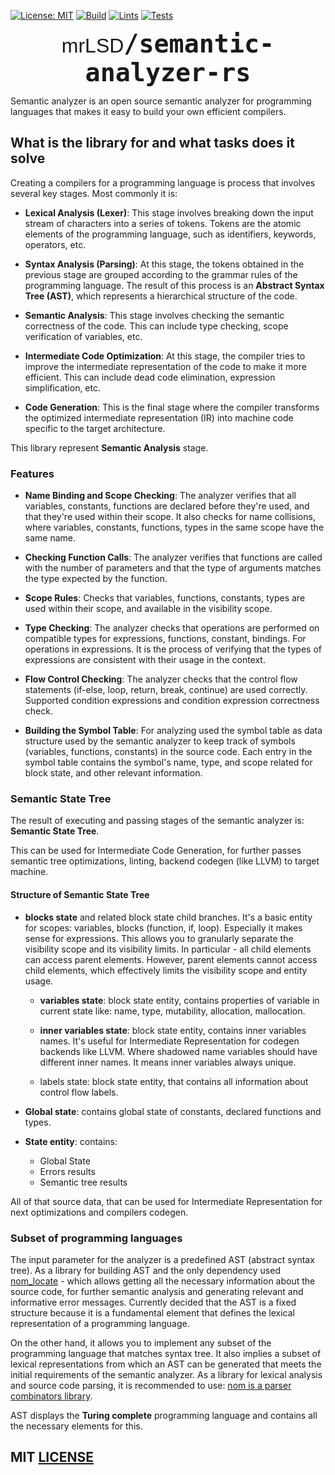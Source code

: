 [![License: MIT](https://img.shields.io/badge/License-MIT-yellow.svg)](https://opensource.org/licenses/MIT)
[![Build](https://github.com/mrLSD/z-rose/actions/workflows/builds.yml/badge.svg)](https://github.com/mrLSD/z-rose/actions/workflows/builds.yml)
[![Lints](https://github.com/mrLSD/z-rose/actions/workflows/lints.yml/badge.svg)](https://github.com/mrLSD/z-rose/actions/workflows/lints.yml)
[![Tests](https://github.com/mrLSD/z-rose/actions/workflows/tests.yml/badge.svg)](https://github.com/mrLSD/z-rose/actions/workflows/tests.yml)

<div style="text-align: center;">
    <p style="font-family: Arial; font-size: 32px; display: inline;">mrLSD</p><p style="font-family: 'Monospaced', monospace; font-size: 40px; font-weight: bold; display: inline;">/semantic-analyzer-rs</p>
</div>

Semantic analyzer is an open source semantic analyzer for programming languages 
that makes it easy to build your own efficient compilers.

## What is the library for and what tasks does it solve

Creating a compilers for a programming language is process that involves several key 
stages. Most commonly it is:

- **Lexical Analysis (Lexer)**: This stage involves breaking down the input stream 
of characters into a series of tokens. Tokens are the atomic elements of the programming language, such as identifiers, keywords, operators, etc.

- **Syntax Analysis (Parsing)**: At this stage, the tokens obtained in the previous 
stage are grouped according to the grammar rules of the programming language. The result 
of this process is an **Abstract Syntax Tree (AST)**, which represents a hierarchical structure of the code.

- **Semantic Analysis**: This stage involves checking the semantic correctness of the code. This can include 
type checking, scope verification of variables, etc.

- **Intermediate Code Optimization**: At this stage, the compiler tries to improve the intermediate representation of the code to make it more efficient. 
This can include dead code elimination, expression simplification, etc.

- **Code Generation**: This is the final stage where the compiler transforms the optimized intermediate representation (IR) into 
machine code specific to the target architecture.

This library represent **Semantic Analysis** stage.

### Features

- **Name Binding and Scope Checking**: The analyzer verifies that all variables, constants, functions are declared before they're used, 
and that they're used within their scope. It also checks for name collisions, where variables, constants, functions, types in the same scope have the same name.

- **Checking Function Calls**: The analyzer verifies that functions are called with the number of parameters and that the type of 
arguments matches the type expected by the function.

- **Scope Rules**: Checks that variables, functions, constants, types are used within their scope, and available in the visibility scope.

- **Type Checking**: The analyzer checks that operations are performed on compatible types for expressions, functions, constant, bindings.
For operations in expressions. It is the process of verifying that the types of expressions are consistent with their usage in the context.

- **Flow Control Checking**: The analyzer checks that the control flow statements (if-else, loop, return, break, continue) are used correctly. 
Supported condition expressions and condition expression correctness check.

- **Building the Symbol Table**: For analyzing used the symbol table as data structure used by the semantic analyzer to keep track of 
symbols (variables, functions, constants) in the source code. Each entry in the symbol table contains the symbol's name, type, and scope related for block state, and other relevant information.

### Semantic State Tree

The result of executing and passing stages of the semantic analyzer is: **Semantic State Tree**.

This can be used for Intermediate Code Generation, for further passes
semantic tree optimizations, linting, backend codegen (like LLVM) to target machine.

#### Structure of Semantic State Tree 

- **blocks state** and related block state child branches. It's a basic
entity for scopes: variables, blocks (function, if, loop). 
Especially it makes sense for expressions. This allows you to granularly separate the visibility scope 
and its visibility limits. In particular - all child elements can access parent elements.
However, parent elements cannot access child elements, which effectively limits the visibility scope and entity usage.

  - **variables state**: block state entity, contains properties of variable in current
  state like: name, type, mutability, allocation, mallocation.

  - **inner variables state**: block state entity, contains inner variables names.
  It's useful for Intermediate Representation for codegen backends like LLVM.
  Where shadowed name variables should have different inner names. It means inner variables
  always unique.

  - labels state: block state entity, that contains all information about control flow labels.

- **Global state**: contains global state of constants, declared functions and types.

- **State entity**: contains: 
  - Global State 
  - Errors results
  - Semantic tree results

All of that source data, that can be used for Intermediate Representation for next optimizations and compilers codegen.

### Subset of programming languages

The input parameter for the analyzer is a predefined
AST (abstract syntax tree). As a library for building AST and the only dependency
used [nom_locate](https://github.com/fflorent/nom_locate) - which allows getting
all the necessary information about the source code, for further semantic analysis
and generating relevant and informative error messages. Currently
decided that the AST is a fixed structure because it is a fundamental
element that defines the lexical representation of a programming language.

On the other hand, it allows you to implement any subset of the programming language that matches
syntax tree. It also implies a subset of lexical representations from which an AST can be generated 
that meets the initial requirements of the semantic analyzer. As a library for lexical 
analysis and source code parsing, it is recommended to use: [nom is a parser combinators library](https://github.com/rust-bakery/nom).

AST displays the **Turing complete** programming language and contains all the necessary elements for this.

## MIT [LICENSE](LICENSE)

